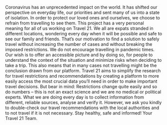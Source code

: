 Coronavirus has an unprecedented impact on the world. It has shifted our perspective on everyday life, our priorities and sent many of us into a state of isolation. In order to protect our loved ones and ourselves, we choose to refrain from travelling to see them. 
This project has a very personal meaning for all of us working on Travel 21. We all are expats stranded in different locations, wondering every day when it will be possible and safe to see our family and friends. 
That’s our motivation  to find a solution to safely travel without increasing the number of cases and without breaking the imposed restrictions. 
We do not encourage travelling in pandemic times. Our wish is to offer an accessible picture and by doing so, for people to understand the context of the situation and minimize risks when deciding to take a trip. This also means that in many cases not travelling might be the conclusion drawn from our platform.
Travel 21 aims to simplify the research for travel restrictions and recommendations by creating a platform to more easily access the most crucial data you’ll need in order to make important travel decisions. 
But bear in mind: Restrictions change quite easily and so do numbers – this is not an exact science and we are no medical or political experts. What we are doing every day is to collect information from different, reliable sources, analyse and verify it. However, we ask you kindly to double-check our travel recommendations with the local authorities and to not travel if it is not necessary. 
Stay healthy, safe and informed!
Your Travel 21 Team.
